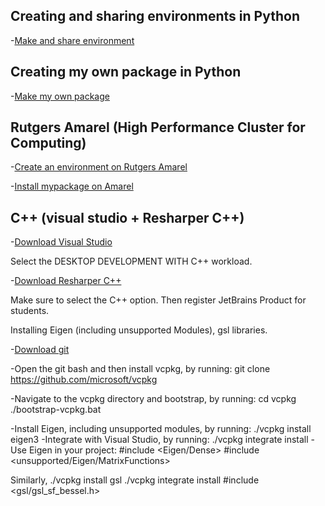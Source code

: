 ## Creating and sharing environments in Python

-[Make and share environment](install_python.md)

## Creating my own package in Python

-[Make my own package](howtomakepackage.ipynb)

## Rutgers Amarel (High Performance Cluster for Computing)

-[Create an environment on Rutgers Amarel](Recitation_2_vae/amarel.md)

-[Install mypackage on Amarel](install_mypackage_amarel)

## C++ (visual studio + Resharper C++)

-[Download Visual Studio](https://visualstudio.microsoft.com/)

Select the DESKTOP DEVELOPMENT WITH C++ workload.

-[Download Resharper C++](https://www.jetbrains.com/resharper-cpp/download/download-thanks.html?platform=windows)

Make sure to select the C++ option. Then register JetBrains Product for students.

Installing Eigen (including unsupported Modules), gsl libraries. 

-[Download git](https://git-scm.com/downloads/win)

-Open the git bash and then install vcpkg, by running:
git clone https://github.com/microsoft/vcpkg

-Navigate to the vcpkg directory and bootstrap, by running:
cd vcpkg
./bootstrap-vcpkg.bat

-Install Eigen, including unsupported modules, by running:
./vcpkg install eigen3
-Integrate with Visual Studio, by running:
./vcpkg integrate install
-Use Eigen in your project:
#include <Eigen/Dense>
#include <unsupported/Eigen/MatrixFunctions>

Similarly,
./vcpkg install gsl
./vcpkg integrate install
#include <gsl/gsl_sf_bessel.h>










